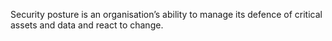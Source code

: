 
Security posture is an organisation’s ability to manage its defence of critical assets and data and react to change. 